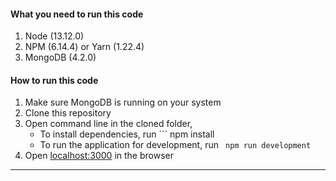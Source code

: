 
#### What you need to run this code
1. Node (13.12.0)
2. NPM (6.14.4) or Yarn (1.22.4)
3. MongoDB (4.2.0)

####  How to run this code
1. Make sure MongoDB is running on your system
2. Clone this repository
3. Open command line in the cloned folder,
   - To install dependencies, run ```  npm install 
   - To run the application for development, run ```  npm run development  ``` 
4. Open [localhost:3000](http://localhost:3000/) in the browser
----
